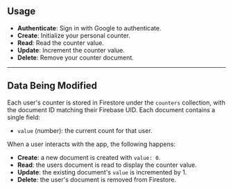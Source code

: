 ## Usage

- **Authenticate**: Sign in with Google to authenticate.
- **Create**: Initialize your personal counter.
- **Read**: Read the counter value.
- **Update**: Increment the counter value.
- **Delete**: Remove your counter document.

---

## Data Being Modified

Each user's counter is stored in Firestore under the `counters` collection, with the document ID matching their Firebase UID. Each document contains a single field:

- `value` (number): the current count for that user.

When a user interacts with the app, the following happens:

- **Create**: a new document is created with `value: 0`.
- **Read**: the users document is read to display the counter value.
- **Update**: the existing document's `value` is incremented by 1.
- **Delete**: the user's document is removed from Firestore.
